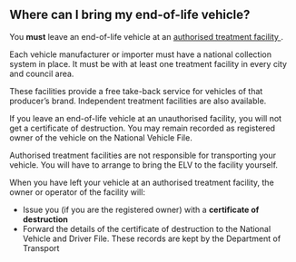 ##  Where can I bring my end-of-life vehicle?

You **must** leave an end-of-life vehicle at an [ authorised treatment
facility ](https://www.elves.ie/en) .

Each vehicle manufacturer or importer must have a national collection system
in place. It must be with at least one treatment facility in every city and
council area.

These facilities provide a free take-back service for vehicles of that
producer’s brand. Independent treatment facilities are also available.

If you leave an end-of-life vehicle at an unauthorised facility, you will not
get a certificate of destruction. You may remain recorded as registered owner
of the vehicle on the National Vehicle File.

Authorised treatment facilities are not responsible for transporting your
vehicle. You will have to arrange to bring the ELV to the facility yourself.

When you have left your vehicle at an authorised treatment facility, the owner
or operator of the facility will:

  * Issue you (if you are the registered owner) with a **certificate of destruction**
  * Forward the details of the certificate of destruction to the National Vehicle and Driver File. These records are kept by the Department of Transport 
